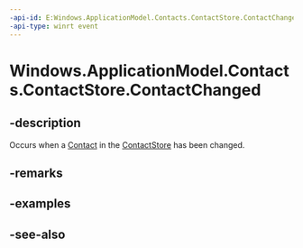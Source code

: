 ```yaml
---
-api-id: E:Windows.ApplicationModel.Contacts.ContactStore.ContactChanged
-api-type: winrt event
---
```


<!-- Event syntax
public event Windows.Foundation.TypedEventHandler ContactChanged<Windows.ApplicationModel.Contacts.ContactStore,  Windows.ApplicationModel.Contacts.ContactChangedEventArgs>
-->

# Windows.ApplicationModel.Contacts.ContactStore.ContactChanged

## -description
Occurs when a [Contact](contact.md) in the [ContactStore](contactstore.md) has been changed.

## -remarks

## -examples

## -see-also
